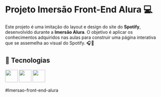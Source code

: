 # Projeto Imersão Front-End Alura 💻

Este projeto é uma imitação do layout e design do site do **Spotify**, desenvolvido durante a **Imersão Alura**.  O objetivo é aplicar os conhecimentos adquiridos nas aulas para construir uma página interativa que se assemelha ao visual do Spotify. 🎧🎵

## 🚀 Tecnologias
<div>
  <img src="https://cdn.jsdelivr.net/gh/devicons/devicon@latest/icons/html5/html5-original-wordmark.svg" width="40" height="40" />
  <img src="https://cdn.jsdelivr.net/gh/devicons/devicon@latest/icons/css3/css3-original-wordmark.svg" width="40" height="40" />
  <img src="https://cdn.jsdelivr.net/gh/devicons/devicon@latest/icons/javascript/javascript-original.svg" width="40" height="40" />
</div>

#Imersao-front-end-alura

